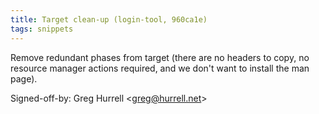 ```yaml
---
title: Target clean-up (login-tool, 960ca1e)
tags: snippets
---
```


Remove redundant phases from target (there are no headers to copy, no resource manager actions required, and we don't want to install the man page).

Signed-off-by: Greg Hurrell &lt;greg@hurrell.net&gt;
